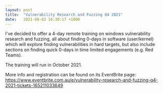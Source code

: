 ```yaml
---
layout: post
title:  "Vulnerability Research and Fuzzing Q4 2021"
date:   2021-08-02 16:30:17 +1000
---
```

I've decided to offer a 4-day remote training on windows vulnerability research and fuzzing, all about finding 0-days in software (user/kernel) which will explore finding vulnerabilities in hard targets, but also include sections on finding quick 0-days in time limited engagements (e.g. Red Teams).

The training will run in October 2021.

More info and registration can be found on its EventBrite page: https://www.eventbrite.com.au/e/vulnerability-research-and-fuzzing-q4-2021-tickets-165211033649
